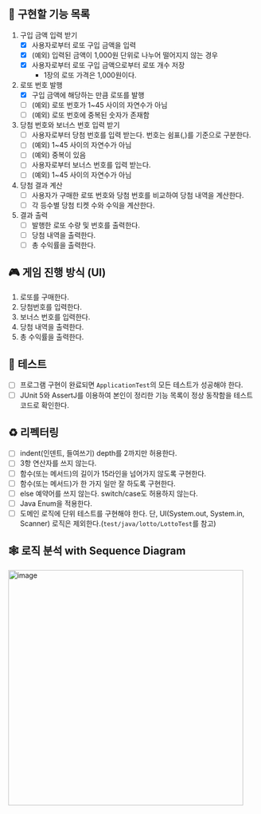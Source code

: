 
## 📝 구현할 기능 목록

1. 구입 금액 입력 받기 
    - [x] 사용자로부터 로또 구입 금액을 입력 
    - [x] (예외) 입력된 금액이 1,000원 단위로 나누어 떨어지지 않는 경우
    - [x] 사용자로부터 로또 구입 금액으로부터 로또 개수 저장
       - 1장의 로또 가격은 1,000원이다.
1. 로또 번호 발행
    - [x] 구입 금액에 해당하는 만큼 로또를 발행 
    - [ ] (예외) 로또 번호가 1~45 사이의 자연수가 아님
    - [ ] (예외) 로또 번호에 중복된 숫자가 존재함 
1. 당첨 번호와 보너스 번호 입력 받기
    - [ ] 사용자로부터 당첨 번호를 입력 받는다. 번호는 쉼표(,)를 기준으로 구분한다.
    - [ ] (예외) 1~45 사이의 자연수가 아님 
    - [ ] (예외) 중복이 있음 
    - [ ] 사용자로부터 보너스 번호를 입력 받는다.
    - [ ] (예외) 1~45 사이의 자연수가 아님 
1. 당첨 결과 계산
    - [ ] 사용자가 구매한 로또 번호와 당첨 번호를 비교하여 당첨 내역을 계산한다.
    - [ ] 각 등수별 당첨 티켓 수와 수익을 계산한다.
1. 결과 출력
    - [ ] 발행한 로또 수량 및 번호를 출력한다.
    - [ ] 당첨 내역을 출력한다.
    - [ ] 총 수익률을 출력한다.

## 🎮 게임 진행 방식 (UI)

1. 로또를 구매한다.
2. 당첨번호를 입력한다.
3. 보너스 번호를 입력한다.
4. 당첨 내역을 출력한다.
5. 총 수익률을 출력한다.

## 🚀 테스트

- [ ] 프로그램 구현이 완료되면 `ApplicationTest`의 모든 테스트가 성공해야 한다.
- [ ] JUnit 5와 AssertJ를 이용하여 본인이 정리한 기능 목록이 정상 동작함을 테스트 코드로 확인한다.

## ♻️ 리펙터링

- [ ] indent(인덴트, 들여쓰기) depth를 2까지만 허용한다.
- [ ] 3항 연산자를 쓰지 않는다.
- [ ] 함수(또는 메서드)의 길이가 15라인을 넘어가지 않도록 구현한다.
- [ ] 함수(또는 메서드)가 한 가지 일만 잘 하도록 구현한다.
- [ ] else 예약어를 쓰지 않는다. switch/case도 허용하지 않는다.
- [ ] Java Enum을 적용한다.
- [ ] 도메인 로직에 단위 테스트를 구현해야 한다. 단, UI(System.out, System.in, Scanner) 로직은 제외한다.(`test/java/lotto/LottoTest`를 참고)

## 🕸 로직 분석 with️ Sequence Diagram 

<img width="472" alt="image" src="https://github.com/yebin-choi/TodayILearned/assets/69137469/c39ea4d8-a16f-4da6-aa11-4154d0e8f0a0">